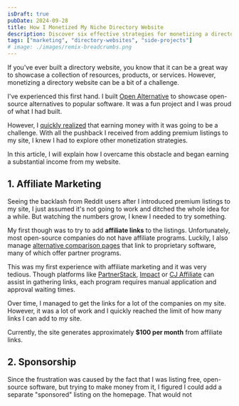 ```yaml
---
isDraft: true
pubDate: 2024-09-28
title: How I Monetized My Niche Directory Website
description: Discover six effective strategies for monetizing a directory website, including advertising, premium listings, sponsored content, and more.
tags: ["marketing", "directory-websites", "side-projects"]
# image: ./images/remix-breadcrumbs.png
---
```


If you've ever built a directory website, you know that it can be a great way to showcase a collection of resources, products, or services. However, monetizing a directory website can be a bit of a challenge.

I've experienced this first hand. I built [Open Alternative](https://openalternative.co) to showcase open-source alternatives to popular software. It was a fun project and I was proud of what I had built.

However, I [quickly realized](/posts/openalternative-launch) that earning money with it was going to be a challenge. With all the pushback I received from adding premium listings to my site, I knew I had to explore other monetization strategies.

In this article, I will explain how I overcame this obstacle and began earning a substantial income from my website.

## 1. Affiliate Marketing

Seeing the backlash from Reddit users after I introduced premium listings to my site, I just assumed it's not going to work and ditched the whole idea for a while. But watching the numbers grow, I knew I needed to try something.

My first though was to try to add **affiliate links** to the listings. Unfortunately, most open-source companies do not have affiliate programs. Luckily, I also manage [alternative comparison pages](https://openalternative.co/alternatives) that link to proprietary software, many of which offer partner programs.

This was my first experience with affiliate marketing and it was very tedious. Though platforms like [PartnerStack](https://partnerstack.com), [Impact](https://impact.com) or [CJ Affiliate](https://www.cj.com) can assist in gathering links, each program requires manual application and approval waiting times.

Over time, I managed to get the links for a lot of the companies on my site. However, it was a lot of work and I quickly reached the limit of how many links I can add to my site.

Currently, the site generates approximately **$100 per month** from affiliate links.

## 2. Sponsorship

Since the frustration was caused by the fact that I was listing free, open-source software, but trying to make money from it, I figured I could add a separate "sponsored" listing on the homepage. That would not
